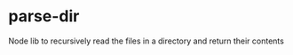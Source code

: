 parse-dir
=========

Node lib to recursively read the files in a directory and return their contents
